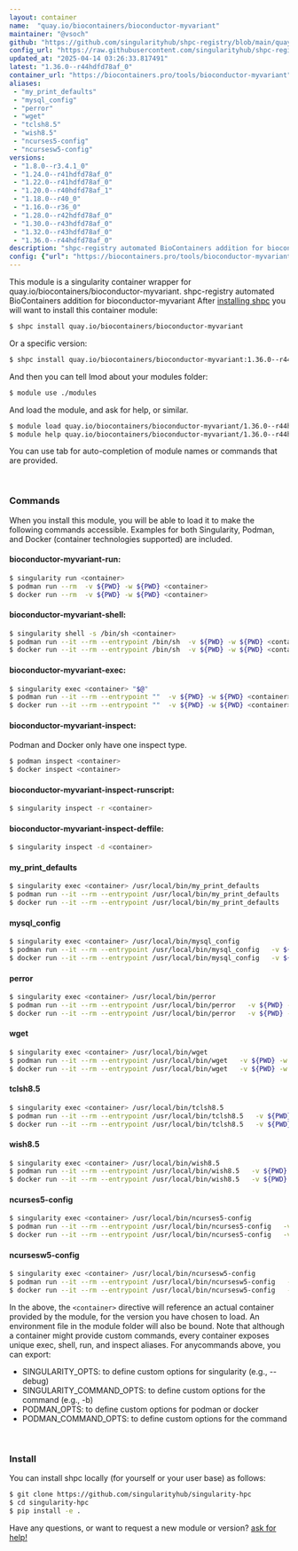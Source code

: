 ```yaml
---
layout: container
name:  "quay.io/biocontainers/bioconductor-myvariant"
maintainer: "@vsoch"
github: "https://github.com/singularityhub/shpc-registry/blob/main/quay.io/biocontainers/bioconductor-myvariant/container.yaml"
config_url: "https://raw.githubusercontent.com/singularityhub/shpc-registry/main/quay.io/biocontainers/bioconductor-myvariant/container.yaml"
updated_at: "2025-04-14 03:26:33.817491"
latest: "1.36.0--r44hdfd78af_0"
container_url: "https://biocontainers.pro/tools/bioconductor-myvariant"
aliases:
 - "my_print_defaults"
 - "mysql_config"
 - "perror"
 - "wget"
 - "tclsh8.5"
 - "wish8.5"
 - "ncurses5-config"
 - "ncursesw5-config"
versions:
 - "1.8.0--r3.4.1_0"
 - "1.24.0--r41hdfd78af_0"
 - "1.22.0--r41hdfd78af_0"
 - "1.20.0--r40hdfd78af_1"
 - "1.18.0--r40_0"
 - "1.16.0--r36_0"
 - "1.28.0--r42hdfd78af_0"
 - "1.30.0--r43hdfd78af_0"
 - "1.32.0--r43hdfd78af_0"
 - "1.36.0--r44hdfd78af_0"
description: "shpc-registry automated BioContainers addition for bioconductor-myvariant"
config: {"url": "https://biocontainers.pro/tools/bioconductor-myvariant", "maintainer": "@vsoch", "description": "shpc-registry automated BioContainers addition for bioconductor-myvariant", "latest": {"1.36.0--r44hdfd78af_0": "sha256:2324b757855754bea7f672c87d510ceaeb3edb62128c07c4cd53c69219c7a3ff"}, "tags": {"1.8.0--r3.4.1_0": "sha256:90714a1b160c93fc0cfe2b6fc9a60fe1bf1aa4a85d2526684ac2c75392f970cb", "1.24.0--r41hdfd78af_0": "sha256:ad6c91abcc66a58e6d9b0ec0e3606003313ad6ba578c7040e1ae3e4a6f81f0aa", "1.22.0--r41hdfd78af_0": "sha256:cef21736e773811829bd9635c5dc739d5b4e88aecd3b73d924dd0a5f78983ef1", "1.20.0--r40hdfd78af_1": "sha256:c34f2e1992b985de636f7f5260e0f497fa983c6733c6b010eb41a154b1d6e380", "1.18.0--r40_0": "sha256:2f89b03fe90bfd5337410c464c614d2c332256dad13d71946387d06a4af8c467", "1.16.0--r36_0": "sha256:2064ed56af525f891621aa71fffe4db55e6131a774dc80bf06148f6574152007", "1.28.0--r42hdfd78af_0": "sha256:6bc6e0abae88119b6398842301c091ccd3f5f78bba28c4530697e667e137ce76", "1.30.0--r43hdfd78af_0": "sha256:b09476581aae71a404bd8ec5b81473d1535894909c67a4a005b825953044b4c9", "1.32.0--r43hdfd78af_0": "sha256:cea624511b76543b0d778800b6c77fa03dee0ca592b0fa80dc6253cacb2a6e8d", "1.36.0--r44hdfd78af_0": "sha256:2324b757855754bea7f672c87d510ceaeb3edb62128c07c4cd53c69219c7a3ff"}, "docker": "quay.io/biocontainers/bioconductor-myvariant", "aliases": {"my_print_defaults": "/usr/local/bin/my_print_defaults", "mysql_config": "/usr/local/bin/mysql_config", "perror": "/usr/local/bin/perror", "wget": "/usr/local/bin/wget", "tclsh8.5": "/usr/local/bin/tclsh8.5", "wish8.5": "/usr/local/bin/wish8.5", "ncurses5-config": "/usr/local/bin/ncurses5-config", "ncursesw5-config": "/usr/local/bin/ncursesw5-config"}}
---
```


This module is a singularity container wrapper for quay.io/biocontainers/bioconductor-myvariant.
shpc-registry automated BioContainers addition for bioconductor-myvariant
After [installing shpc](#install) you will want to install this container module:


```bash
$ shpc install quay.io/biocontainers/bioconductor-myvariant
```

Or a specific version:

```bash
$ shpc install quay.io/biocontainers/bioconductor-myvariant:1.36.0--r44hdfd78af_0
```

And then you can tell lmod about your modules folder:

```bash
$ module use ./modules
```

And load the module, and ask for help, or similar.

```bash
$ module load quay.io/biocontainers/bioconductor-myvariant/1.36.0--r44hdfd78af_0
$ module help quay.io/biocontainers/bioconductor-myvariant/1.36.0--r44hdfd78af_0
```

You can use tab for auto-completion of module names or commands that are provided.

<br>

### Commands

When you install this module, you will be able to load it to make the following commands accessible.
Examples for both Singularity, Podman, and Docker (container technologies supported) are included.

#### bioconductor-myvariant-run:

```bash
$ singularity run <container>
$ podman run --rm  -v ${PWD} -w ${PWD} <container>
$ docker run --rm  -v ${PWD} -w ${PWD} <container>
```

#### bioconductor-myvariant-shell:

```bash
$ singularity shell -s /bin/sh <container>
$ podman run --it --rm --entrypoint /bin/sh  -v ${PWD} -w ${PWD} <container>
$ docker run --it --rm --entrypoint /bin/sh  -v ${PWD} -w ${PWD} <container>
```

#### bioconductor-myvariant-exec:

```bash
$ singularity exec <container> "$@"
$ podman run --it --rm --entrypoint ""  -v ${PWD} -w ${PWD} <container> "$@"
$ docker run --it --rm --entrypoint ""  -v ${PWD} -w ${PWD} <container> "$@"
```

#### bioconductor-myvariant-inspect:

Podman and Docker only have one inspect type.

```bash
$ podman inspect <container>
$ docker inspect <container>
```

#### bioconductor-myvariant-inspect-runscript:

```bash
$ singularity inspect -r <container>
```

#### bioconductor-myvariant-inspect-deffile:

```bash
$ singularity inspect -d <container>
```


#### my_print_defaults

```bash
$ singularity exec <container> /usr/local/bin/my_print_defaults
$ podman run --it --rm --entrypoint /usr/local/bin/my_print_defaults   -v ${PWD} -w ${PWD} <container> -c " $@"
$ docker run --it --rm --entrypoint /usr/local/bin/my_print_defaults   -v ${PWD} -w ${PWD} <container> -c " $@"
```


#### mysql_config

```bash
$ singularity exec <container> /usr/local/bin/mysql_config
$ podman run --it --rm --entrypoint /usr/local/bin/mysql_config   -v ${PWD} -w ${PWD} <container> -c " $@"
$ docker run --it --rm --entrypoint /usr/local/bin/mysql_config   -v ${PWD} -w ${PWD} <container> -c " $@"
```


#### perror

```bash
$ singularity exec <container> /usr/local/bin/perror
$ podman run --it --rm --entrypoint /usr/local/bin/perror   -v ${PWD} -w ${PWD} <container> -c " $@"
$ docker run --it --rm --entrypoint /usr/local/bin/perror   -v ${PWD} -w ${PWD} <container> -c " $@"
```


#### wget

```bash
$ singularity exec <container> /usr/local/bin/wget
$ podman run --it --rm --entrypoint /usr/local/bin/wget   -v ${PWD} -w ${PWD} <container> -c " $@"
$ docker run --it --rm --entrypoint /usr/local/bin/wget   -v ${PWD} -w ${PWD} <container> -c " $@"
```


#### tclsh8.5

```bash
$ singularity exec <container> /usr/local/bin/tclsh8.5
$ podman run --it --rm --entrypoint /usr/local/bin/tclsh8.5   -v ${PWD} -w ${PWD} <container> -c " $@"
$ docker run --it --rm --entrypoint /usr/local/bin/tclsh8.5   -v ${PWD} -w ${PWD} <container> -c " $@"
```


#### wish8.5

```bash
$ singularity exec <container> /usr/local/bin/wish8.5
$ podman run --it --rm --entrypoint /usr/local/bin/wish8.5   -v ${PWD} -w ${PWD} <container> -c " $@"
$ docker run --it --rm --entrypoint /usr/local/bin/wish8.5   -v ${PWD} -w ${PWD} <container> -c " $@"
```


#### ncurses5-config

```bash
$ singularity exec <container> /usr/local/bin/ncurses5-config
$ podman run --it --rm --entrypoint /usr/local/bin/ncurses5-config   -v ${PWD} -w ${PWD} <container> -c " $@"
$ docker run --it --rm --entrypoint /usr/local/bin/ncurses5-config   -v ${PWD} -w ${PWD} <container> -c " $@"
```


#### ncursesw5-config

```bash
$ singularity exec <container> /usr/local/bin/ncursesw5-config
$ podman run --it --rm --entrypoint /usr/local/bin/ncursesw5-config   -v ${PWD} -w ${PWD} <container> -c " $@"
$ docker run --it --rm --entrypoint /usr/local/bin/ncursesw5-config   -v ${PWD} -w ${PWD} <container> -c " $@"
```



In the above, the `<container>` directive will reference an actual container provided
by the module, for the version you have chosen to load. An environment file in the
module folder will also be bound. Note that although a container
might provide custom commands, every container exposes unique exec, shell, run, and
inspect aliases. For anycommands above, you can export:

 - SINGULARITY_OPTS: to define custom options for singularity (e.g., --debug)
 - SINGULARITY_COMMAND_OPTS: to define custom options for the command (e.g., -b)
 - PODMAN_OPTS: to define custom options for podman or docker
 - PODMAN_COMMAND_OPTS: to define custom options for the command

<br>

### Install

You can install shpc locally (for yourself or your user base) as follows:

```bash
$ git clone https://github.com/singularityhub/singularity-hpc
$ cd singularity-hpc
$ pip install -e .
```

Have any questions, or want to request a new module or version? [ask for help!](https://github.com/singularityhub/singularity-hpc/issues)